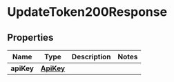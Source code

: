 

# UpdateToken200Response


## Properties

| Name | Type | Description | Notes |
|------------ | ------------- | ------------- | -------------|
|**apiKey** | [**ApiKey**](ApiKey.md) |  |  |



